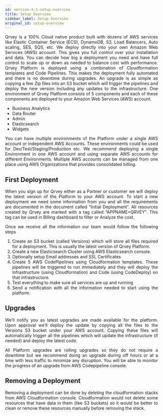 ```yaml
---
id: version-4.1-setup-overview
title: Setup Overview
sidebar_label: Setup Overview
original_id: setup-overview
---
```


<div style="text-align: justify">

Qrvey is a 100% Cloud native product built with dozens of AWS services like Elastic Container Service (ECS), DynamoDB, S3, Load Balancers, Auto scaling, SES, SQS, etc. We deploy directly into your own Amazon Web Services (AWS) account. This gives you full control over your installation and data. You can decide how big a deployment you need and have full control to scale up or down as needed to balance cost with performance.
Qrvey Platform is deployed using a combination of Cloudformation templates and Code Pipelines. This makes the deployment fully automated and there is no downtime during upgrades. An upgrade is as simple as copying a few Zip files into an S3 bucket which will trigger the pipelines and deploy the new version including any updates to the infrastructure.
One environment of Qrvey Platform consists of 5 components and each of these components are deployed to your Amazon Web Services (AWS) account. 

* Business Analytics
* Data Router
* Admin
* Elasticsearch
* Widgets

You can have multiple environments of the Platform under a single AWS account or independent AWS Accounts. These environments could be used for Dev/Test/Staging/Production etc. We recommend deploying a single Environment in one AWS account and using separate AWS accounts for different Environments. Multiple AWS accounts can be managed from one place using AWS Organizations that provides consolidated billing.

## First Deployment
When you sign up for Qrvey either as a Partner or customer we will deploy the latest version of the Platform to your AWS account. To start a new deployment we need some information from you and all the requirements are documented in the document called “Initial Deployment”. All resources created by Qrvey are marked with a tag called “APPNAME=QRVEY”. This tag can be used in Billing dashboard to filter or Analyze the cost.

Once we receive all the information our team would follow the following steps

1. 	Create an S3 bucket (called Versions) which will store all files required for a deployment. This is usually the latest version of Qrvey Platform. 
2. Create a new Elasticsearch Cluster using AWS Elasticsearch console.
3. Optionally setup Email addresses and SSL Certificates
4. Create 5 AWS CodePipelines using Cloudformation templates. These pipelines will be triggered to run immediately and they will deploy the Infrastructure (using Cloudformation) and Code (using CodeDeploy) on that infrastructure.
5. Test everything to make sure all services are up and running
6. Send a notification with all the information needed to start using the platform.

## Upgrades
We’ll notify you as latest upgrades are made available for the platform. Upon approval we’ll deploy the update by copying all the files to the Versions S3 bucket under your AWS account. Copying these files will automatically trigger all the pipelines which will update the infrastructure (if needed) and deploy the latest code.

All Platform upgrades are rolling upgrades so they do not require a downtime but we recommend doing an upgrade during off hours or at a time with less traffic to minimize any disruption. You will be able to monitor the progress of an upgrade from AWS Codepipeline console.

## Removing a Deployment
Removing a deployment can be done by deleting the cloudformation stacks from AWS Cloudformation console. Cloudformation would not delete some resources that have data in them (like S3 buckets) so it would be better to clean or remove these resources manually before removing the stack. 
